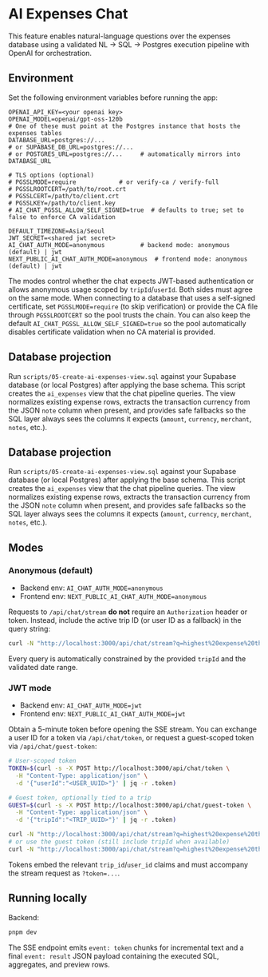 # AI Expenses Chat

This feature enables natural-language questions over the expenses database using a validated NL → SQL → Postgres execution pipeline with OpenAI for orchestration.

## Environment

Set the following environment variables before running the app:

```
OPENAI_API_KEY=<your openai key>
OPENAI_MODEL=openai/gpt-oss-120b
# One of these must point at the Postgres instance that hosts the expenses tables
DATABASE_URL=postgres://...
# or SUPABASE_DB_URL=postgres://...
# or POSTGRES_URL=postgres://...     # automatically mirrors into DATABASE_URL

# TLS options (optional)
# PGSSLMODE=require            # or verify-ca / verify-full
# PGSSLROOTCERT=/path/to/root.crt
# PGSSLCERT=/path/to/client.crt
# PGSSLKEY=/path/to/client.key
# AI_CHAT_PGSSL_ALLOW_SELF_SIGNED=true  # defaults to true; set to false to enforce CA validation

DEFAULT_TIMEZONE=Asia/Seoul
JWT_SECRET=<shared jwt secret>
AI_CHAT_AUTH_MODE=anonymous          # backend mode: anonymous (default) | jwt
NEXT_PUBLIC_AI_CHAT_AUTH_MODE=anonymous  # frontend mode: anonymous (default) | jwt
```

The modes control whether the chat expects JWT-based authentication or allows anonymous usage scoped by `tripId`/`userId`. Both sides must agree on the same mode. When connecting to a database that uses a self-signed certificate, set `PGSSLMODE=require` (to skip verification) or provide the CA file through `PGSSLROOTCERT` so the pool trusts the chain. You can also keep the default `AI_CHAT_PGSSL_ALLOW_SELF_SIGNED=true` so the pool automatically disables certificate validation when no CA material is provided.

## Database projection

Run `scripts/05-create-ai-expenses-view.sql` against your Supabase database (or local Postgres) after applying the base schema. This script creates the `ai_expenses` view that the chat pipeline queries. The view normalizes existing expense rows, extracts the transaction currency from the JSON `note` column when present, and provides safe fallbacks so the SQL layer always sees the columns it expects (`amount`, `currency`, `merchant`, `notes`, etc.).

## Database projection

Run `scripts/05-create-ai-expenses-view.sql` against your Supabase database (or local Postgres) after applying the base schema. This script creates the `ai_expenses` view that the chat pipeline queries. The view normalizes existing expense rows, extracts the transaction currency from the JSON `note` column when present, and provides safe fallbacks so the SQL layer always sees the columns it expects (`amount`, `currency`, `merchant`, `notes`, etc.).

## Modes

### Anonymous (default)

* Backend env: `AI_CHAT_AUTH_MODE=anonymous`
* Frontend env: `NEXT_PUBLIC_AI_CHAT_AUTH_MODE=anonymous`

Requests to `/api/chat/stream` **do not** require an `Authorization` header or token. Instead, include the active trip ID (or user ID as a fallback) in the query string:

```bash
curl -N "http://localhost:3000/api/chat/stream?q=highest%20expense%20this%20month&tripId=<TRIP_UUID>&since=2024-08-01&until=2024-08-31&tz=Asia/Seoul"
```

Every query is automatically constrained by the provided `tripId` and the validated date range.

### JWT mode

* Backend env: `AI_CHAT_AUTH_MODE=jwt`
* Frontend env: `NEXT_PUBLIC_AI_CHAT_AUTH_MODE=jwt`

Obtain a 5-minute token before opening the SSE stream. You can exchange a user ID for a token via `/api/chat/token`, or request a guest-scoped token via `/api/chat/guest-token`:

```bash
# User-scoped token
TOKEN=$(curl -s -X POST http://localhost:3000/api/chat/token \
  -H "Content-Type: application/json" \
  -d '{"userId":"<USER_UUID>"}' | jq -r .token)

# Guest token, optionally tied to a trip
GUEST=$(curl -s -X POST http://localhost:3000/api/chat/guest-token \
  -H "Content-Type: application/json" \
  -d '{"tripId":"<TRIP_UUID>"}' | jq -r .token)

curl -N "http://localhost:3000/api/chat/stream?q=highest%20expense%20this%20month&tz=Asia/Seoul&token=${TOKEN}" | jq .
# or use the guest token (still include tripId when available)
curl -N "http://localhost:3000/api/chat/stream?q=highest%20expense%20this%20month&tripId=<TRIP_UUID>&tz=Asia/Seoul&token=${GUEST}" | jq .
```

Tokens embed the relevant `trip_id`/`user_id` claims and must accompany the stream request as `?token=...`.

## Running locally

Backend:

```bash
pnpm dev
```

The SSE endpoint emits `event: token` chunks for incremental text and a final `event: result` JSON payload containing the executed SQL, aggregates, and preview rows.

